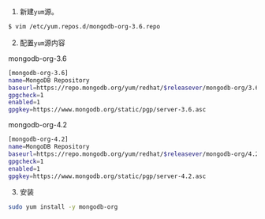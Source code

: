 1. 新建`yum`源。
```bash
$ vim /etc/yum.repos.d/mongodb-org-3.6.repo
```
2. 配置`yum`源内容

mongodb-org-3.6
```bash
[mongodb-org-3.6]
name=MongoDB Repository
baseurl=https://repo.mongodb.org/yum/redhat/$releasever/mongodb-org/3.6/x86_64/
gpgcheck=1
enabled=1
gpgkey=https://www.mongodb.org/static/pgp/server-3.6.asc
```

mongodb-org-4.2
```bash
[mongodb-org-4.2]
name=MongoDB Repository
baseurl=https://repo.mongodb.org/yum/redhat/$releasever/mongodb-org/4.2/x86_64/
gpgcheck=1
enabled=1
gpgkey=https://www.mongodb.org/static/pgp/server-4.2.asc
```
3. 安装
```bash
sudo yum install -y mongodb-org
```
<!--stackedit_data:
eyJoaXN0b3J5IjpbLTI2MTgyMjQzNF19
-->
